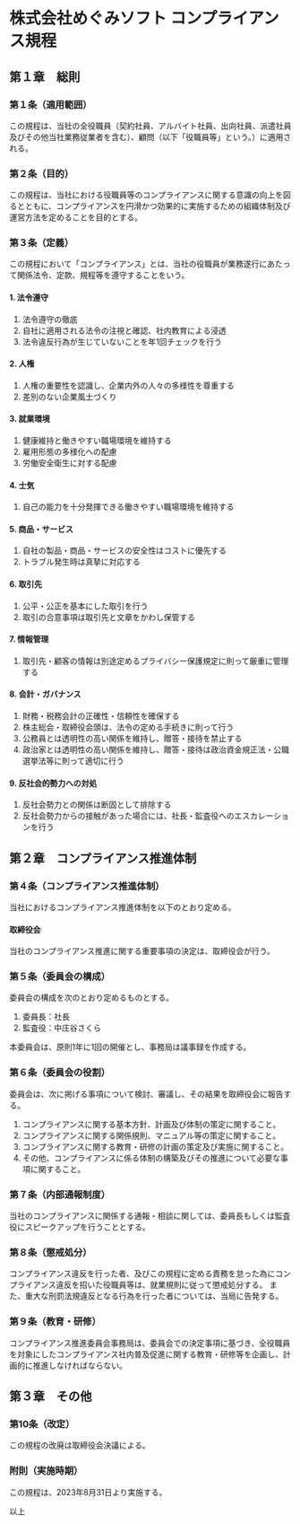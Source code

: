 # 株式会社めぐみソフト コンプライアンス規程

## 第１章　総則
### 第１条（適用範囲）
この規程は、当社の全役職員（契約社員、アルバイト社員、出向社員、派遣社員及びその他当社業務従業者を含む）、顧問（以下「役職員等」という。）に適用される。

### 第２条（目的）
この規程は、当社における役職員等のコンプライアンスに関する意識の向上を図るとともに、コンプライアンスを円滑かつ効果的に実施するための組織体制及び運営方法を定めることを目的とする。

### 第３条（定義）
この規程において「コンプライアンス」とは、当社の役職員が業務遂行にあたって関係法令、定款、規程等を遵守することをいう。

#### 1. 法令遵守
1. 法令遵守の徹底
1. 自社に適用される法令の注視と確認、社内教育による浸透
1. 法令違反行為が生じていないことを年1回チェックを行う

#### 2. 人権
1. 人権の重要性を認識し、企業内外の人々の多様性を尊重する
1. 差別のない企業風土づくり
   
#### 3. 就業環境
1. 健康維持と働きやすい職場環境を維持する
1. 雇用形態の多様化への配慮
1. 労働安全衛生に対する配慮
   
#### 4. 士気
1. 自己の能力を十分発揮できる働きやすい職場環境を維持する
   
#### 5. 商品・サービス
1. 自社の製品・商品・サービスの安全性はコストに優先する
1. トラブル発生時は真摯に対応する
   
#### 6. 取引先
1. 公平・公正を基本にした取引を行う
1. 取引の合意事項は取引先と文章をかわし保管する
   
#### 7. 情報管理
1. 取引先・顧客の情報は別途定めるプライバシー保護規定に則って厳重に管理する
   
#### 8. 会計・ガバナンス
1. 財務・税務会計の正確性・信頼性を確保する
1. 株主総会・取締役会頭は、法令の定める手続きに則って行う
1. 公務員とは透明性の高い関係を維持し、贈答・接待を禁止する
1. 政治家とは透明性の高い関係を維持し、贈答・接待は政治資金規正法・公職選挙法等に則って適切に行う
   
#### 9. 反社会的勢力への対処
1. 反社会勢力との関係は断固として排除する
1. 反社会勢力からの接触があった場合には、社長・監査役へのエスカレーションを行う

## 第２章　コンプライアンス推進体制
### 第４条（コンプライアンス推進体制）
当社におけるコンプライアンス推進体制を以下のとおり定める。

#### 取締役会
当社のコンプライアンス推進に関する重要事項の決定は、取締役会が行う。

### 第５条（委員会の構成）
委員会の構成を次のとおり定めるものとする。

1. 委員長：社長
1. 監査役：中庄谷さくら

本委員会は、原則1年に1回の開催とし、事務局は議事録を作成する。

### 第６条（委員会の役割）
委員会は、次に掲げる事項について検討、審議し、その結果を取締役会に報告する。

1. コンプライアンスに関する基本方針、計画及び体制の策定に関すること。
1. コンプライアンスに関する関係規則、マニュアル等の策定に関すること。
1. コンプライアンスに関する教育・研修の計画の策定及び実施に関すること。
1. その他、コンプライアンスに係る体制の構築及びその推進について必要な事項に関すること。

### 第７条（内部通報制度）
当社のコンプライアンスに関係する通報・相談に関しては、委員長もしくは監査役にスピークアップを行うこととする。

### 第８条（懲戒処分）
コンプライアンス違反を行った者、及びこの規程に定める責務を怠った為にコンプライアンス違反を招いた役職員等は、就業規則に従って懲戒処分する。
また、重大な刑罰法規違反となる行為を行った者については、当局に告発する。

### 第９条（教育・研修）
コンプライアンス推進委員会事務局は、委員会での決定事項に基づき、全役職員を対象にしたコンプライアンス社内普及促進に関する教育・研修等を企画し、計画的に推進しなければならない。


## 第３章　その他
### 第10条（改定）
この規程の改廃は取締役会決議による。

### 附則（実施時期）
この規程は、2023年8月31日より実施する。

以上
